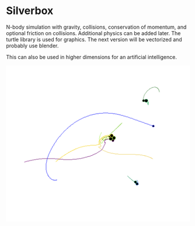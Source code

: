 # Silverbox
N-body simulation with gravity, collisions, conservation of momentum, and optional friction on collisions. Additional physics can be added later.
The turtle library is used for graphics. The next version will be vectorized and probably use blender.

This can also be used in higher dimensions for an artificial intelligence.

![Silverbox](https://github.com/BryceP-44/N-body/blob/2.4/Screenshot%202022-01-31%20001137.png)

